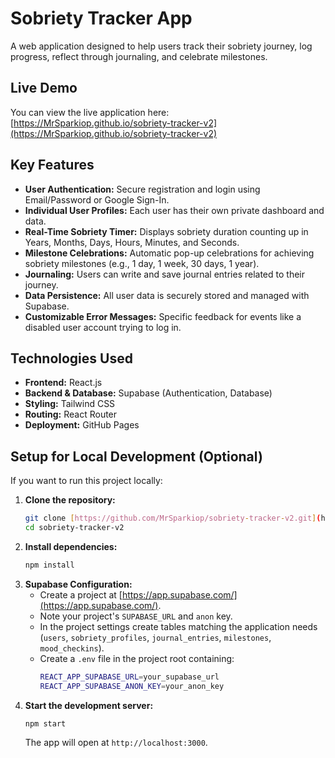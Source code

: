 # Sobriety Tracker App

A web application designed to help users track their sobriety journey, log progress, reflect through journaling, and celebrate milestones.

## Live Demo

You can view the live application here: [https://MrSparkiop.github.io/sobriety-tracker-v2](https://MrSparkiop.github.io/sobriety-tracker-v2)

## Key Features

* **User Authentication:** Secure registration and login using Email/Password or Google Sign-In.
* **Individual User Profiles:** Each user has their own private dashboard and data.
* **Real-Time Sobriety Timer:** Displays sobriety duration counting up in Years, Months, Days, Hours, Minutes, and Seconds.
* **Milestone Celebrations:** Automatic pop-up celebrations for achieving sobriety milestones (e.g., 1 day, 1 week, 30 days, 1 year).
* **Journaling:** Users can write and save journal entries related to their journey.
* **Data Persistence:** All user data is securely stored and managed with Supabase.
* **Customizable Error Messages:** Specific feedback for events like a disabled user account trying to log in.

## Technologies Used

* **Frontend:** React.js
* **Backend & Database:** Supabase (Authentication, Database)
* **Styling:** Tailwind CSS
* **Routing:** React Router
* **Deployment:** GitHub Pages

## Setup for Local Development (Optional)

If you want to run this project locally:

1.  **Clone the repository:**
    ```bash
    git clone [https://github.com/MrSparkiop/sobriety-tracker-v2.git](https://github.com/MrSparkiop/sobriety-tracker-v2.git)
    cd sobriety-tracker-v2
    ```
2.  **Install dependencies:**
    ```bash
    npm install
    ```
3.  **Supabase Configuration:**
    * Create a project at [https://app.supabase.com/](https://app.supabase.com/).
    * Note your project's `SUPABASE_URL` and `anon` key.
    * In the project settings create tables matching the application needs (`users`, `sobriety_profiles`, `journal_entries`, `milestones`, `mood_checkins`).
    * Create a `.env` file in the project root containing:
        ```bash
        REACT_APP_SUPABASE_URL=your_supabase_url
        REACT_APP_SUPABASE_ANON_KEY=your_anon_key
        ```
4.  **Start the development server:**
    ```bash
    npm start
    ```
    The app will open at `http://localhost:3000`.